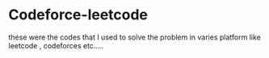 # Codeforce-leetcode
these were the codes that I used to solve the problem in varies platform like leetcode , codeforces etc.....
